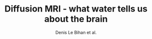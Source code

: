 ---
cat: ciel
subcat: neurophysics
bestof: false
author: Denis Le Bihan et al.
title: Diffusion MRI - what water tells us about the brain
journal: EMBO Molecular Medicine
year: 2014
type: article
doi: 10.1002/emmm.201404055
---